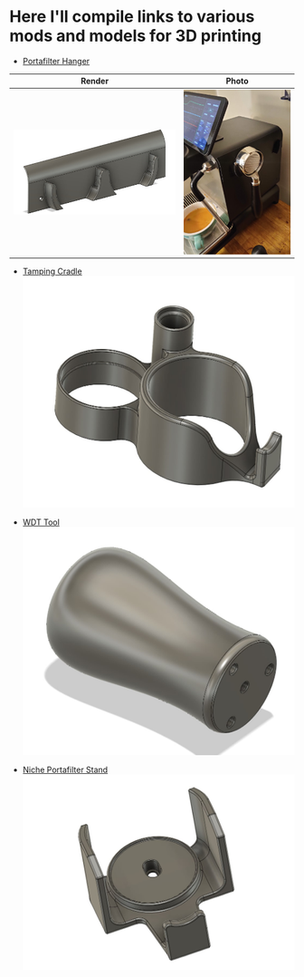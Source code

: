 # Here I'll compile links to various mods and models for 3D printing

- [Portafilter Hanger](https://github.com/qporzk/Decent-Docs/blob/master/Models/DE1_Hanger_Full.stl)
<!-- ![Portafilter_Hanger](https://raw.githubusercontent.com/qporzk/Decent-Docs/master/assets/img/Portafilter_Hanger.jpg) -->
Render             |  Photo
:-------------------------:|:-------------------------:
![](https://raw.githubusercontent.com/qporzk/Decent-Docs/master/assets/img/Portafilter_Hanger.jpg)  |  ![](https://raw.githubusercontent.com/qporzk/Decent-Docs/master/assets/img/holder_photo.jpg)

- [Tamping Cradle](https://github.com/qporzk/Decent-Docs/blob/master/Models/TampCradle.stl)
![TampCradle](https://raw.githubusercontent.com/qporzk/Decent-Docs/master/assets/img/TampingCradle.jpg)

- [WDT Tool](https://github.com/qporzk/Decent-Docs/blob/master/Models/WDT_Needles%20v3.stl)
![WDT](https://raw.githubusercontent.com/qporzk/Decent-Docs/master/assets/img/WDT_Tool.jpg)

- [Niche Portafilter Stand](https://github.com/qporzk/Decent-Docs/blob/master/Models/Niche_DE1_Stand%20v1.stl)
![Portafilter_Stand](https://raw.githubusercontent.com/qporzk/Decent-Docs/master/assets/img/Portafilter_Stand.jpg)

